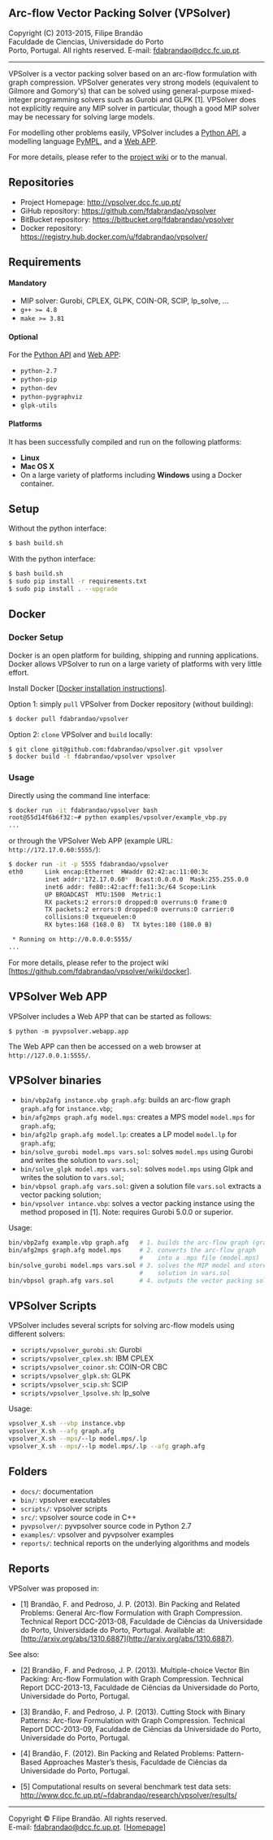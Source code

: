 ## Arc-flow Vector Packing Solver (VPSolver)

Copyright (C) 2013-2015, Filipe Brandão  
Faculdade de Ciencias, Universidade do Porto  
Porto, Portugal. All rights reserved. E-mail: <fdabrandao@dcc.fc.up.pt>.

---
VPSolver is a vector packing solver based on an arc-flow formulation with graph
compression.  VPSolver generates very strong models (equivalent to Gilmore and
Gomory's) that can be solved using general-purpose mixed-integer programming
solvers such as Gurobi and GLPK [1]. VPSolver does not explicitly require any MIP
solver in particular, though a good  MIP solver may be necessary for solving
large models.

For modelling other problems easily, VPSolver includes a [Python API](https://github.com/fdabrandao/vpsolver/wiki/Python-API), a modelling language [PyMPL](https://github.com/fdabrandao/vpsolver/wiki/PyMPL), and a [Web APP](#vpsolver-web-app).

For more details, please refer to the [project wiki](https://github.com/fdabrandao/vpsolver/wiki) or to the manual.

## Repositories
* Project Homepage: <http://vpsolver.dcc.fc.up.pt/>
* GiHub repository: <https://github.com/fdabrandao/vpsolver>
* BitBucket repository: <https://bitbucket.org/fdabrandao/vpsolver>
* Docker repository: <https://registry.hub.docker.com/u/fdabrandao/vpsolver/>

## Requirements
#### Mandatory

* MIP solver: Gurobi, CPLEX, GLPK, COIN-OR, SCIP, lp_solve, ...  
* `g++ >= 4.8`
* `make >= 3.81`
      
#### Optional

For the [Python API](https://github.com/fdabrandao/vpsolver/wiki/Python-API) and [Web APP](#vpsolver-web-app):
* `python-2.7`
* `python-pip`
* `python-dev`
* `python-pygraphviz`
* `glpk-utils`
 
#### Platforms
It has been successfully compiled and run on the following platforms:

* **Linux**
* **Mac OS X**
* On a large variety of platforms including **Windows** using a Docker container.

## Setup
Without the python interface: 

```bash
$ bash build.sh  
```
With the python interface: 

```bash
$ bash build.sh
$ sudo pip install -r requirements.txt
$ sudo pip install . --upgrade
```

## Docker

### Docker Setup

Docker is an open platform for building, shipping and running applications. Docker allows VPSolver to run on a large variety of platforms with very little effort.

Install Docker [[Docker installation instructions](https://docs.docker.com/installation/)].

Option 1: simply `pull` VPSolver from Docker repository (without building):

```bash
$ docker pull fdabrandao/vpsolver
```

Option 2: `clone` VPSolver and `build` locally:

```bash 
$ git clone git@github.com:fdabrandao/vpsolver.git vpsolver
$ docker build -t fdabrandao/vpsolver vpsolver
```

### Usage
Directly using the command line interface:

```bash
$ docker run -it fdabrandao/vpsolver bash
root@55d14f6b6f32:~# python examples/vpsolver/example_vbp.py
...
```

or through the VPSolver Web APP (example URL: `http://172.17.0.60:5555/`):

```bash
$ docker run -it -p 5555 fdabrandao/vpsolver 
eth0      Link encap:Ethernet  HWaddr 02:42:ac:11:00:3c  
          inet addr:*172.17.0.60*  Bcast:0.0.0.0  Mask:255.255.0.0
          inet6 addr: fe80::42:acff:fe11:3c/64 Scope:Link
          UP BROADCAST  MTU:1500  Metric:1
          RX packets:2 errors:0 dropped:0 overruns:0 frame:0
          TX packets:2 errors:0 dropped:0 overruns:0 carrier:0
          collisions:0 txqueuelen:0 
          RX bytes:168 (168.0 B)  TX bytes:180 (180.0 B)

 * Running on http://0.0.0.0:5555/
...
```

For more details, please refer to the project wiki [https://github.com/fdabrandao/vpsolver/wiki/docker].

## VPSolver Web APP
VPSolver includes a Web APP that can be started as follows:
```
$ python -m pyvpsolver.webapp.app
```
The Web APP can then be accessed on a web browser at `http://127.0.0.1:5555/`.

## VPSolver binaries

* `bin/vbp2afg instance.vbp graph.afg`: builds an arc-flow graph `graph.afg` for `instance.vbp`;
* `bin/afg2mps graph.afg model.mps`: creates a MPS model `model.mps` for `graph.afg`;
* `bin/afg2lp graph.afg model.lp`: creates a LP model `model.lp` for `graph.afg`;
* `bin/solve_gurobi model.mps vars.sol`: solves `model.mps` using Gurobi and writes the solution to `vars.sol`;
* `bin/solve_glpk model.mps vars.sol`: solves `model.mps` using Glpk and writes the solution to `vars.sol`;
* `bin/vbpsol graph.afg vars.sol`: given a solution file `vars.sol` extracts a vector packing solution;
* `bin/vpsolver intance.vbp`: solves a vector packing instance using the method proposed in [1]. Note: requires Gurobi 5.0.0 or superior.

Usage:
```bash
bin/vbp2afg example.vbp graph.afg   # 1. builds the arc-flow graph (graph.afg)
bin/afg2mps graph.afg model.mps     # 2. converts the arc-flow graph
                                    #    into a .mps file (model.mps)
bin/solve_gurobi model.mps vars.sol # 3. solves the MIP model and stores the 
                                    #    solution in vars.sol
bin/vbpsol graph.afg vars.sol       # 4. outputs the vector packing solution
```

## VPSolver Scripts
VPSolver includes several scripts for solving arc-flow models using different
solvers:

* `scripts/vpsolver_gurobi.sh`: Gurobi
* `scripts/vpsolver_cplex.sh`: IBM CPLEX
* `scripts/vpsolver_coinor.sh`: COIN-OR CBC
* `scripts/vpsolver_glpk.sh`: GLPK
* `scripts/vpsolver_scip.sh`: SCIP
* `scripts/vpsolver_lpsolve.sh`: lp_solve

Usage:
```bash
vpsolver_X.sh --vbp instance.vbp
vpsolver_X.sh --afg graph.afg
vpsolver_X.sh --mps/--lp model.mps/.lp
vpsolver_X.sh --mps/--lp model.mps/.lp --afg graph.afg
```

## Folders

* `docs/`: documentation
* `bin/`: vpsolver executables
* `scripts/`: vpsolver scripts
* `src/`: vpsolver source code in C++
* `pyvpsolver/`: pyvpsolver source code in Python 2.7
* `examples/`: vpsolver and pyvpsolver examples
* `reports/`: technical reports on the underlying algorithms and models

## Reports
VPSolver was proposed in:

* [1] Brandão, F. and Pedroso, J. P. (2013). Bin Packing and Related Problems:
General Arc-flow Formulation with Graph Compression. Technical Report
DCC-2013-08, Faculdade de Ciências da Universidade do Porto, Universidade do
Porto, Portugal.
Available at: [http://arxiv.org/abs/1310.6887](http://arxiv.org/abs/1310.6887).

See also:

* [2] Brandão, F. and Pedroso, J. P. (2013). Multiple-choice Vector Bin Packing:
Arc-flow Formulation with Graph Compression. Technical Report DCC-2013-13,
Faculdade de Ciências da Universidade do Porto, Universidade do Porto, Portugal.

* [3] Brandão, F. and Pedroso, J. P. (2013). Cutting Stock with Binary Patterns:
Arc-flow Formulation with Graph Compression. Technical Report DCC-2013-09,
Faculdade de Ciências da Universidade do Porto, Universidade do Porto, Portugal.

* [4] Brandão, F. (2012). Bin Packing and Related Problems: Pattern-Based Approaches 
Master’s thesis, Faculdade de Ciências da Universidade do Porto, Portugal.

* [5] Computational results on several benchmark test data sets:  
http://www.dcc.fc.up.pt/~fdabrandao/research/vpsolver/results/


***
Copyright © Filipe Brandão. All rights reserved.  
E-mail: <fdabrandao@dcc.fc.up.pt>. [[Homepage](http://www.dcc.fc.up.pt/~fdabrandao/)]
